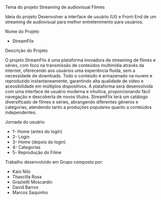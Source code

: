 Tema do projeto
Streaming de audiovisual Filmes

Ideia do projeto
Desenvolver a interface de usuário (UI) e Front-End de um streaming de audiovisual para melhor entretenimento para usuários.

Nome do Projeto

- StreamFlix 

Descrição do Projeto

O projeto StreamFlix  é uma plataforma inovadora de streaming de filmes e séries, com foco na transmissão de conteúdos multimídia através da internet, oferecendo aos usuários uma experiência fluida, sem a necessidade de downloads. Todo o conteúdo é armazenado na nuvem e reproduzido instantaneamente, garantindo alta qualidade de vídeo e acessibilidade em múltiplos dispositivos.
A plataforma será desenvolvida com uma interface de usuário moderna e intuitiva, proporcionando fácil navegação e descoberta de novos títulos. StreamFlix terá um catálogo diversificado de filmes e séries, abrangendo diferentes gêneros e categorias, atendendo tanto a produções populares quanto a conteúdos independentes.

Jornada do usuário
- 1- Home (antes do login)
- 2- Login
- 3- Home (depois do login)
- 4- Categorias
- 5- Reprodução do Filme

Trabalho desenvolvido em Grupo composto por:

* Kaio Nilo
* Thascilla Rosa
* Graziellli Moscardin
* David Barros
* Marcos Saquinho